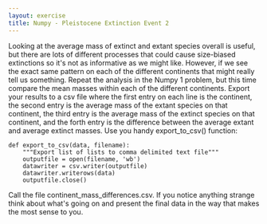 ```yaml
---
layout: exercise
title: Numpy - Pleistocene Extinction Event 2
---
```


Looking at the average mass of extinct and extant species overall is
useful, but there are lots of different processes that could cause
size-biased extinctions so it's not as informative as we might like.
However, if we see the exact same pattern on each of the different
continents that might really tell us something. Repeat the analysis in
the Numpy 1 problem, but this time compare the mean masses within each
of the different continents. Export your results to a csv file where the
first entry on each line is the continent, the second entry is the
average mass of the extant species on that continent, the third entry is
the average mass of the extinct species on that continent, and the forth
entry is the difference between the average extant and average extinct
masses. Use you handy export\_to\_csv() function:

```
def export_to_csv(data, filename):
    """Export list of lists to comma delimited text file"""
    outputfile = open(filename, 'wb')
    datawriter = csv.writer(outputfile)
    datawriter.writerows(data)
    outputfile.close()
```

Call the file continent\_mass\_differences.csv. If you notice anything
strange think about what's going on and present the final data in the
way that makes the most sense to you.
